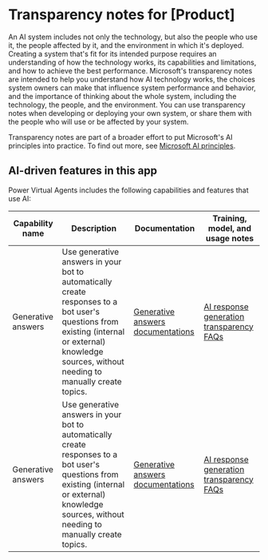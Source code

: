# Transparency notes for [Product]

An AI system includes not only the technology, but also the people who use it, the people affected by it, and the environment in which it's deployed. Creating a system that's fit for its intended purpose requires an understanding of how the technology works, its capabilities and limitations, and how to achieve the best performance. Microsoft's transparency notes are intended to help you understand how AI technology works, the choices system owners can make that influence system performance and behavior, and the importance of thinking about the whole system, including the technology, the people, and the environment. You can use transparency notes when developing or deploying your own system, or share them with the people who will use or be affected by your system.

Transparency notes are part of a broader effort to put Microsoft's AI principles into practice. To find out more, see [Microsoft AI principles](https://www.microsoft.com/ai/responsible-ai).

## AI-driven features in this app

Power Virtual Agents includes the following capabilities and features that use AI:

Capability name | Description | Documentation | Training, model, and usage notes
-- | -- | -- | --
Generative answers | Use generative answers in your bot to automatically create responses to a bot user's questions from existing (internal or external) knowledge sources, without needing to manually create topics. | [Generative answers documentations](nlu-boost-conversations.md) | [AI response generation transparency FAQs](transparency-faq-generative-answers.md)
Generative answers | Use generative answers in your bot to automatically create responses to a bot user's questions from existing (internal or external) knowledge sources, without needing to manually create topics. | [Generative answers documentations](nlu-boost-conversations.md) | [AI response generation transparency FAQs](transparency-faq-generative-answers.md)
